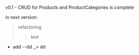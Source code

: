 v0.1 - CRUD for Products and ProductCategories is complete

in next version:
> refactoring
>> test
- add 
--dd
,,> dd